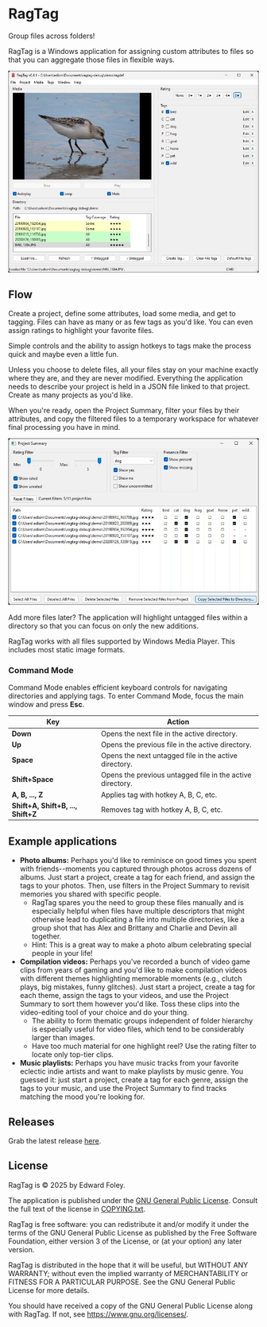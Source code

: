 # RagTag
Group files across folders!

RagTag is a Windows application for assigning custom attributes to files so that you can aggregate those files in flexible ways.

![RagTag main interface](https://github.com/e-foley/RagTag/blob/main/images/main.jpg?raw=true)


## Flow

Create a project, define some attributes, load some media, and get to tagging. Files can have as many or as few tags as you'd like. You can even assign ratings to highlight your favorite files.

Simple controls and the ability to assign hotkeys to tags make the process quick and maybe even a little fun.

Unless you choose to delete files, all your files stay on your machine exactly where they are, and they are never modified. Everything the application needs to describe your project is held in a JSON file linked to that project. Create as many projects as you'd like.

When you're ready, open the Project Summary, filter your files by their attributes, and copy the filtered files to a temporary workspace for whatever final processing you have in mind.

![RagTag Project Summary](https://github.com/e-foley/RagTag/blob/main/images/summary.jpg?raw=true)

Add more files later? The application will highlight untagged files within a directory so that you can focus on only the new additions.

RagTag works with all files supported by Windows Media Player. This includes most static image formats.

### Command Mode

Command Mode enables efficient keyboard controls for navigating directories and applying tags. To enter Command Mode, focus the main window and press **Esc**.

Key | Action
--- | ------
**Down** | Opens the next file in the active directory.
**Up** | Opens the previous file in the active directory.
**Space** | Opens the next untagged file in the active directory.
**Shift+Space** | Opens the previous untagged file in the active directory.
**A, B, ..., Z** | Applies tag with hotkey A, B, C, etc. 
**Shift+A, Shift+B, ..., Shift+Z** | Removes tag with hotkey A, B, C, etc.

## Example applications

* **Photo albums:** Perhaps you'd like to reminisce on good times you spent with friends--moments you captured through photos across dozens of albums. Just start a project, create a tag for each friend, and assign the tags to your photos. Then, use filters in the Project Summary to revisit memories you shared with specific people.
  * RagTag spares you the need to group these files manually and is especially helpful when files have multiple descriptors that might otherwise lead to duplicating a file into multiple directories, like a group shot that has Alex and Brittany and Charlie and Devin all together.
  * Hint: This is a great way to make a photo album celebrating special people in your life!
* **Compilation videos:** Perhaps you've recorded a bunch of video game clips from years of gaming and you'd like to make compilation videos with different themes highlighting memorable moments (e.g., clutch plays, big mistakes, funny glitches). Just start a project, create a tag for each theme, assign the tags to your videos, and use the Project Summary to sort them however you'd like. Toss these clips into the video-editing tool of your choice and do your thing.
  * The ability to form thematic groups independent of folder hierarchy is especially useful for video files, which tend to be considerably larger than images.
  * Have too much material for one highlight reel? Use the rating filter to locate only top-tier clips.
* **Music playlists:** Perhaps you have music tracks from your favorite eclectic indie artists and want to make playlists by music genre. You guessed it: just start a project, create a tag for each genre, assign the tags to your music, and use the Project Summary to find tracks matching the mood you're looking for.


## Releases

Grab the latest release [here](https://github.com/e-foley/RagTag/releases).


## License

RagTag is &copy; 2025 by Edward Foley.

The application is published under the [GNU General Public License](https://www.gnu.org/licenses/gpl-3.0.en.html). Consult the full text of the license in [COPYING.txt](COPYING.txt).

RagTag is free software: you can redistribute it and/or modify it under the terms of the GNU General Public License as published by the Free Software Foundation, either version 3 of the License, or (at your option) any later version.

RagTag is distributed in the hope that it will be useful, but WITHOUT ANY WARRANTY; without even the implied warranty of MERCHANTABILITY or FITNESS FOR A PARTICULAR PURPOSE. See the GNU General Public License for more details.

You should have received a copy of the GNU General Public License along with RagTag. If not, see <https://www.gnu.org/licenses/>.
